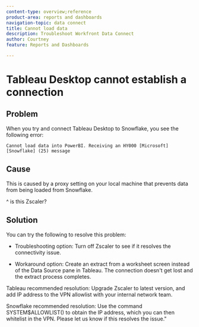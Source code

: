```yaml
---
content-type: overview;reference
product-area: reports and dashboards
navigation-topic: data connect
title: Cannot load data
description: Troubleshoot Workfront Data Connect
author: Courtney
feature: Reports and Dashboards

---
```


# Tableau Desktop cannot establish a connection

## Problem

When you try and connect Tableau Desktop to Snowflake, you see the following error:

`Cannot load data into PowerBI. Receiving an HY000 [Microsoft][Snowflake] (25) message`

## Cause

This is caused by a proxy setting on your local machine that prevents data from being loaded from Snowflake.

^ is this Zscaler?

## Solution

You can try the following to resolve this problem:

* Troubleshooting option: Turn off Zscaler to see if it resolves the connectivity issue.

* Workaround option: Create an extract from a worksheet screen instead of the Data Source pane in Tableau. The connection doesn't get lost and the extract process completes.

Tableau recommended resolution: Upgrade Zscaler to latest version, and add IP address to the VPN allowlist with your internal network team.

Snowflake recommended resolution: Use the command SYSTEM$ALLOWLIST() to obtain the IP address, which you can then whitelist in the VPN. Please let us know if this resolves the issue."